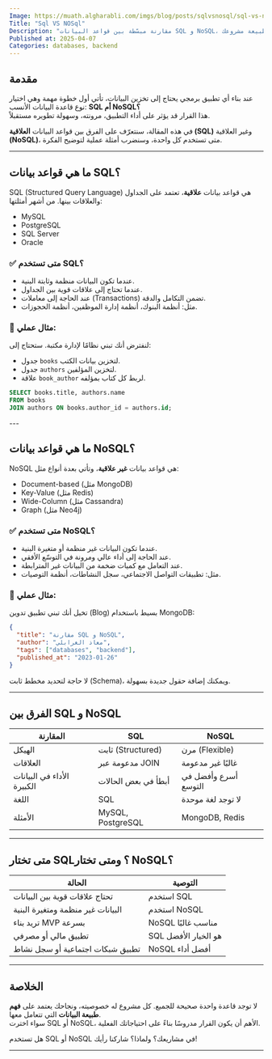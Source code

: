 ```yaml
---
Image: https://muath.algharabli.com/imgs/blog/posts/sqlvsnosql/sql-vs-nosql.png
Title: "Sql VS NOSql"
Description: "مقارنة مبسّطة بين قواعد البيانات SQL و NoSQL، نشرح فيها الفروقات الجوهرية بين النوعين، ومتى تختار كل واحدة منهما حسب طبيعة مشروعك."
Published at: 2025-04-07
Categories: databases, backend
---
```


## مقدمة

عند بناء أي تطبيق برمجي يحتاج إلى تخزين البيانات، تأتي أول خطوة مهمة وهي اختيار نوع قاعدة البيانات الأنسب: **SQL أم NoSQL؟**  
هذا القرار قد يؤثر على أداء التطبيق، مرونته، وسهولة تطويره مستقبلاً.

في هذه المقالة، سنتعرّف على الفرق بين قواعد البيانات **العلاقية (SQL)** وغير العلاقية **(NoSQL)**، متى تستخدم كل واحدة، وسنضرب أمثلة عملية لتوضيح الفكرة.

---

## ما هي قواعد بيانات SQL؟

SQL (Structured Query Language) هي قواعد بيانات **علاقية**، تعتمد على الجداول والعلاقات بينها. من أشهر أمثلتها:

- MySQL
- PostgreSQL
- SQL Server
- Oracle

### ✅ متى تستخدم SQL؟
- عندما تكون البيانات منظمة وثابتة البنية.
- عندما تحتاج إلى علاقات قوية بين الجداول.
- عند الحاجة إلى معاملات (Transactions) تضمن التكامل والدقة.
- مثل: أنظمة البنوك، أنظمة إدارة الموظفين، أنظمة الحجوزات.

### 🧪 مثال عملي:
لنفترض أنك تبني نظامًا لإدارة مكتبة. ستحتاج إلى:
- جدول `books` لتخزين بيانات الكتب.
- جدول `authors` لتخزين المؤلفين.
- علاقة `book_author` لربط كل كتاب بمؤلفه.
<div dir="ltr">

```sql
SELECT books.title, authors.name
FROM books
JOIN authors ON books.author_id = authors.id;
```
</div>
---

## ما هي قواعد بيانات NoSQL؟

NoSQL هي قواعد بيانات **غير علاقية**، وتأتي بعدة أنواع مثل:

- Document-based (مثل MongoDB)
- Key-Value (مثل Redis)
- Wide-Column (مثل Cassandra)
- Graph (مثل Neo4j)

### ✅ متى تستخدم NoSQL؟
- عندما تكون البيانات غير منظمة أو متغيرة البنية.
- عند الحاجة إلى أداء عالي ومرونة في التوسّع الأفقي.
- عند التعامل مع كميات ضخمة من البيانات غير المترابطة.
- مثل: تطبيقات التواصل الاجتماعي، سجل النشاطات، أنظمة التوصيات.

### 🧪 مثال عملي:
تخيل أنك تبني تطبيق تدوين (Blog) بسيط باستخدام MongoDB:
<div dir="ltr">

```json
{
  "title": "مقارنة SQL و NoSQL",
  "author": "معاذ الغرابلي",
  "tags": ["databases", "backend"],
  "published_at": "2023-01-26"
}
```
</div>

لا حاجة لتحديد مخطط ثابت (Schema)، ويمكنك إضافة حقول جديدة بسهولة.

---

## الفرق بين SQL و NoSQL

| المقارنة | SQL | NoSQL |
|----------|-----|--------|
| الهيكل | ثابت (Structured) | مرن (Flexible) |
| العلاقات | مدعومة عبر JOIN | غالبًا غير مدعومة |
| الأداء في البيانات الكبيرة | أبطأ في بعض الحالات | أسرع وأفضل في التوسع |
| اللغة | SQL | لا توجد لغة موحدة |
| الأمثلة | MySQL, PostgreSQL | MongoDB, Redis |

---

## متى تختار SQL؟ ومتى تختار NoSQL؟

| الحالة | التوصية |
|--------|----------|
| تحتاج علاقات قوية بين البيانات | استخدم SQL |
| البيانات غير منظمة ومتغيرة البنية | استخدم NoSQL |
| تريد بناء MVP بسرعة | NoSQL مناسب غالبًا |
| تطبيق مالي أو مصرفي | SQL هو الخيار الأفضل |
| تطبيق شبكات اجتماعية أو سجل نشاط | NoSQL أفضل أداء |

---

## الخلاصة

لا توجد قاعدة واحدة صحيحة للجميع. كل مشروع له خصوصيته، ونجاحك يعتمد على **فهم طبيعة البيانات** التي تتعامل معها.  
سواء اخترت SQL أو NoSQL، الأهم أن يكون القرار مدروسًا بناءً على احتياجاتك الفعلية.

هل تستخدم SQL أو NoSQL في مشاريعك؟ ولماذا؟ شاركنا رأيك!

---

